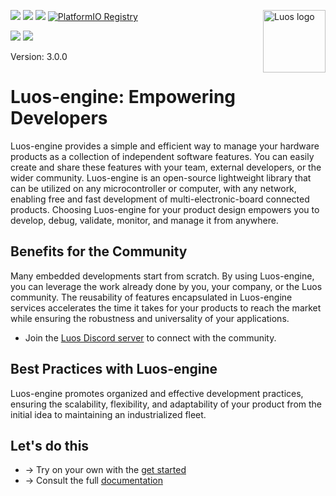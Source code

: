 <a href="https://luos.io"><img src="https://uploads-ssl.webflow.com/601a78a2b5d030260a40b7ad/603e0cc45afbb50963aa85f2_Gif%20noir%20rect.gif" alt="Luos logo" title="Luos-engine" align="right" height="100" /></a>

![](https://github.com/Luos-io/luos_engine/actions/workflows/build.yml/badge.svg)
[![](https://img.shields.io/github/license/Luos-io/luos_engine)](https://github.com/Luos-io/luos_engine/blob/master/LICENSE)
[![](https://img.shields.io/badge/Luos-Documentation-34A3B4)](https://www.luos.io/docs)
[![PlatformIO Registry](https://badges.registry.platformio.org/packages/luos/library/luos_engine.svg)](https://registry.platformio.org/libraries/luos/luos_engine)

[![](https://img.shields.io/discord/902486791658041364?label=Discord&logo=discord&style=social)](http://bit.ly/JoinLuosDiscord)
[![](https://img.shields.io/badge/LinkedIn-Share-0077B5?style=social&logo=linkedin)](https://www.linkedin.com/sharing/share-offsite/?url=https%3A%2F%2Fgithub.com%2Fluos-io)

Version: 3.0.0

# Luos-engine: Empowering Developers

Luos-engine provides a simple and efficient way to manage your hardware products as a collection of independent software features. You can easily create and share these features with your team, external developers, or the wider community. Luos-engine is an open-source lightweight library that can be utilized on any microcontroller or computer, with any network, enabling free and fast development of multi-electronic-board connected products. Choosing Luos-engine for your product design empowers you to develop, debug, validate, monitor, and manage it from anywhere.

## Benefits for the Community

Many embedded developments start from scratch. By using Luos-engine, you can leverage the work already done by you, your company, or the Luos community. The reusability of features encapsulated in Luos-engine services accelerates the time it takes for your products to reach the market while ensuring the robustness and universality of your applications.

- Join the [Luos Discord server](http://discord.gg/luos) to connect with the community.

## Best Practices with Luos-engine

Luos-engine promotes organized and effective development practices, ensuring the scalability, flexibility, and adaptability of your product from the initial idea to maintaining an industrialized fleet.

## Let's do this​

- → Try on your own with the [get started](https://www.luos.io/tutorials/get-started)
- → Consult the full [documentation](https://www.luos.io/docs)
